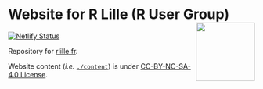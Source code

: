 # Website for R Lille (R User Group) <a href="https://github.com/RLille/"><img src="https://avatars1.githubusercontent.com/u/60702180" align="right" width="120" /></a>

<!-- badges: start -->
[![Netlify Status](https://api.netlify.com/api/v1/badges/7d0747dc-886f-4907-a0e6-95b3d904f64f/deploy-status)](https://app.netlify.com/sites/rlille/deploys)
<!-- badges: end -->

Repository for [rlille.fr](https://rlille.fr).

Website content (*i.e.* [`./content`](./content)) is under [CC-BY-NC-SA-4.0 License](https://creativecommons.org/licenses/by-nc-sa/4.0/).
